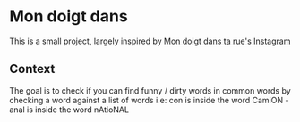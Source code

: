 # Mon doigt dans

This is a small project, largely inspired by [Mon doigt dans ta rue's Instagram](https://www.instagram.com/mondoigtdanstarue/)

## Context

The goal is to check if you can find funny / dirty words in common words by checking a word against a list of words
i.e: con is inside the word CamiON - anal is inside the word nAtioNAL

